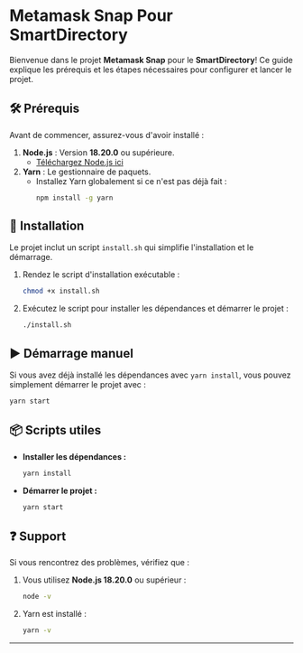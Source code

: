 # Metamask Snap Pour SmartDirectory

Bienvenue dans le projet **Metamask Snap** pour le **SmartDirectory**! Ce guide explique les prérequis et les étapes nécessaires pour configurer et lancer le projet.

## 🛠 Prérequis

Avant de commencer, assurez-vous d'avoir installé :

1. **Node.js** : Version **18.20.0** ou supérieure.
   - [Téléchargez Node.js ici](https://nodejs.org/)
2. **Yarn** : Le gestionnaire de paquets.
   - Installez Yarn globalement si ce n'est pas déjà fait :
     ```bash
     npm install -g yarn
     ```

## 🚀 Installation

Le projet inclut un script `install.sh` qui simplifie l'installation et le démarrage.

1. Rendez le script d'installation exécutable :

   ```bash
   chmod +x install.sh
   ```

2. Exécutez le script pour installer les dépendances et démarrer le projet :
   ```bash
   ./install.sh
   ```

## ▶️ Démarrage manuel

Si vous avez déjà installé les dépendances avec `yarn install`, vous pouvez simplement démarrer le projet avec :

```bash
yarn start
```

## 📦 Scripts utiles

- **Installer les dépendances :**
  ```bash
  yarn install
  ```
- **Démarrer le projet :**
  ```bash
  yarn start
  ```

## ❓ Support

Si vous rencontrez des problèmes, vérifiez que :

1. Vous utilisez **Node.js 18.20.0** ou supérieur :
   ```bash
   node -v
   ```
2. Yarn est installé :
   ```bash
   yarn -v
   ```

---
